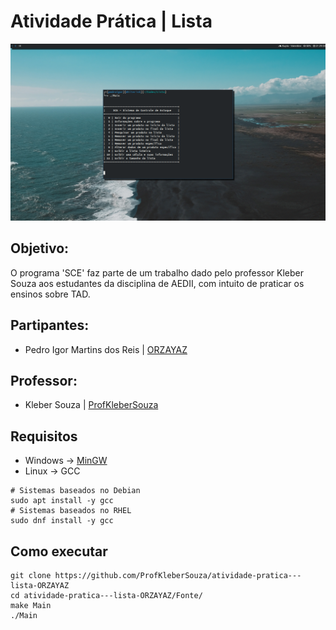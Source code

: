 # Atividade Prática | Lista

![Main](https://raw.githubusercontent.com/ProfKleberSouza/atividade-pratica---lista-ORZAYAZ/main/Imagens/Main.png)

## Objetivo:
 O programa 'SCE' faz parte de um trabalho dado pelo professor Kleber Souza aos estudantes da disciplina de AEDII, com intuito de praticar os ensinos sobre TAD. 
## Partipantes:
 - Pedro Igor Martins dos Reis | [ORZAYAZ](https://github.com/ORZAYAZ)
## Professor:
 - Kleber Souza | [ProfKleberSouza](https://github.com/ProfKleberSouza)

## Requisitos
 - Windows → [MinGW](https://sourceforge.net/projects/mingw/)
 - Linux → GCC
 ```
 # Sistemas baseados no Debian
 sudo apt install -y gcc
 # Sistemas baseados no RHEL
 sudo dnf install -y gcc
```
## Como executar
```
git clone https://github.com/ProfKleberSouza/atividade-pratica---lista-ORZAYAZ
cd atividade-pratica---lista-ORZAYAZ/Fonte/
make Main
./Main
```


